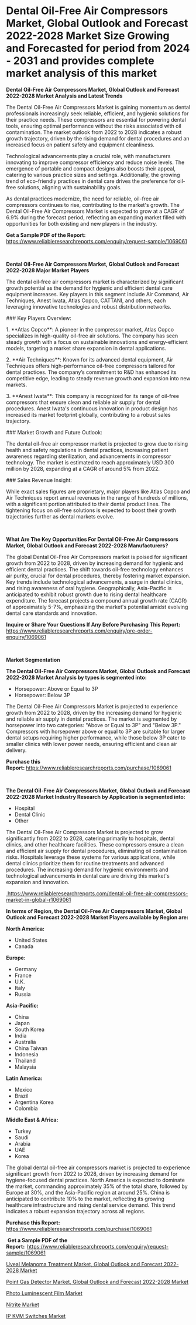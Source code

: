 <p><h1>Dental Oil-Free Air Compressors Market, Global Outlook and Forecast 2022-2028 Market Size Growing and Forecasted for period from 2024 - 2031 and provides complete market analysis of this market</h1></p><p><strong>Dental Oil-Free Air Compressors Market, Global Outlook and Forecast 2022-2028 Market Analysis and Latest Trends</strong></p>
<p><p>The Dental Oil-Free Air Compressors Market is gaining momentum as dental professionals increasingly seek reliable, efficient, and hygienic solutions for their practice needs. These compressors are essential for powering dental tools, ensuring optimal performance without the risks associated with oil contamination. The market outlook from 2022 to 2028 indicates a robust growth trajectory, driven by the rising demand for dental procedures and an increased focus on patient safety and equipment cleanliness.</p><p>Technological advancements play a crucial role, with manufacturers innovating to improve compressor efficiency and reduce noise levels. The emergence of portable and compact designs also boosts their appeal, catering to various practice sizes and settings. Additionally, the growing trend of eco-friendly practices in dental care drives the preference for oil-free solutions, aligning with sustainability goals.</p><p>As dental practices modernize, the need for reliable, oil-free air compressors continues to rise, contributing to the market's growth. The Dental Oil-Free Air Compressors Market is expected to grow at a CAGR of 6.9% during the forecast period, reflecting an expanding market filled with opportunities for both existing and new players in the industry.</p></p>
<p><strong>Get a Sample PDF of the Report:&nbsp;</strong> <a href="https://www.reliableresearchreports.com/enquiry/request-sample/1069061">https://www.reliableresearchreports.com/enquiry/request-sample/1069061</a></p>
<p>&nbsp;</p>
<p><strong>Dental Oil-Free Air Compressors Market, Global Outlook and Forecast 2022-2028 Major Market Players</strong></p>
<p><p>The dental oil-free air compressors market is characterized by significant growth potential as the demand for hygienic and efficient dental care equipment increases. Key players in this segment include Air Command, Air Techniques, Anest Iwata, Atlas Copco, CATTANI, and others, each leveraging innovative technologies and robust distribution networks.</p><p>### Key Players Overview:</p><p>1. **Atlas Copco**: A pioneer in the compressor market, Atlas Copco specializes in high-quality oil-free air solutions. The company has seen steady growth with a focus on sustainable innovations and energy-efficient models, targeting a market share expansion in dental applications.</p><p>2. **Air Techniques**: Known for its advanced dental equipment, Air Techniques offers high-performance oil-free compressors tailored for dental practices. The company’s commitment to R&D has enhanced its competitive edge, leading to steady revenue growth and expansion into new markets.</p><p>3. **Anest Iwata**: This company is recognized for its range of oil-free compressors that ensure clean and reliable air supply for dental procedures. Anest Iwata's continuous innovation in product design has increased its market footprint globally, contributing to a robust sales trajectory.</p><p>### Market Growth and Future Outlook:</p><p>The dental oil-free air compressor market is projected to grow due to rising health and safety regulations in dental practices, increasing patient awareness regarding sterilization, and advancements in compressor technology. The market is estimated to reach approximately USD 300 million by 2028, expanding at a CAGR of around 5% from 2022.</p><p>### Sales Revenue Insight:</p><p>While exact sales figures are proprietary, major players like Atlas Copco and Air Techniques report annual revenues in the range of hundreds of millions, with a significant portion attributed to their dental product lines. The tightening focus on oil-free solutions is expected to boost their growth trajectories further as dental markets evolve.</p></p>
<p>&nbsp;</p>
<p><strong>What Are The Key Opportunities For Dental Oil-Free Air Compressors Market, Global Outlook and Forecast 2022-2028 Manufacturers?</strong></p>
<p><p>The global Dental Oil-Free Air Compressors market is poised for significant growth from 2022 to 2028, driven by increasing demand for hygienic and efficient dental practices. The shift towards oil-free technology enhances air purity, crucial for dental procedures, thereby fostering market expansion. Key trends include technological advancements, a surge in dental clinics, and rising awareness of oral hygiene. Geographically, Asia-Pacific is anticipated to exhibit robust growth due to rising dental healthcare expenditure. The forecast projects a compound annual growth rate (CAGR) of approximately 5-7%, emphasizing the market's potential amidst evolving dental care standards and innovation.</p></p>
<p><strong>Inquire or Share Your Questions If Any Before Purchasing This Report:</strong> <a href="https://www.reliableresearchreports.com/enquiry/pre-order-enquiry/1069061">https://www.reliableresearchreports.com/enquiry/pre-order-enquiry/1069061</a></p>
<p>&nbsp;</p>
<p><strong>Market Segmentation</strong></p>
<p><strong>The Dental Oil-Free Air Compressors Market, Global Outlook and Forecast 2022-2028 Market Analysis by types is segmented into:</strong></p>
<p><ul><li>Horsepower: Above or Equal to 3P</li><li>Horsepower: Below 3P</li></ul></p>
<p><p>The Dental Oil-Free Air Compressors Market is projected to experience growth from 2022 to 2028, driven by the increasing demand for hygienic and reliable air supply in dental practices. The market is segmented by horsepower into two categories: "Above or Equal to 3P" and "Below 3P." Compressors with horsepower above or equal to 3P are suitable for larger dental setups requiring higher performance, while those below 3P cater to smaller clinics with lower power needs, ensuring efficient and clean air delivery.</p></p>
<p><strong>Purchase this Report:&nbsp;</strong><a href="https://www.reliableresearchreports.com/purchase/1069061">https://www.reliableresearchreports.com/purchase/1069061</a></p>
<p>&nbsp;</p>
<p><strong>The Dental Oil-Free Air Compressors Market, Global Outlook and Forecast 2022-2028 Market Industry Research by Application is segmented into:</strong></p>
<p><ul><li>Hospital</li><li>Dental Clinic</li><li>Other</li></ul></p>
<p><p>The Dental Oil-Free Air Compressors Market is projected to grow significantly from 2022 to 2028, catering primarily to hospitals, dental clinics, and other healthcare facilities. These compressors ensure a clean and efficient air supply for dental procedures, eliminating oil contamination risks. Hospitals leverage these systems for various applications, while dental clinics prioritize them for routine treatments and advanced procedures. The increasing demand for hygienic environments and technological advancements in dental care are driving this market's expansion and innovation.</p></p>
<p><a href="https://www.reliableresearchreports.com/dental-oil-free-air-compressors-market-in-global-r1069061">&nbsp;https://www.reliableresearchreports.com/dental-oil-free-air-compressors-market-in-global-r1069061</a></p>
<p><strong>In terms of Region, the Dental Oil-Free Air Compressors Market, Global Outlook and Forecast 2022-2028 Market Players available by Region are:</strong></p>
<p>
    <p> <strong> North America: </strong>
        <ul>
            <li>United States</li>
            <li>Canada</li>
        </ul>
        </p> 
    <p> <strong> Europe: </strong>
        <ul>
            <li>Germany</li>
            <li>France</li>
            <li>U.K.</li>
            <li>Italy</li>
            <li>Russia</li>
        </ul>
        </p> 
    <p> <strong> Asia-Pacific: </strong>
        <ul>
            <li>China</li>
            <li>Japan</li>
            <li>South Korea</li>
            <li>India</li>
            <li>Australia</li>
            <li>China Taiwan</li>
            <li>Indonesia</li>
            <li>Thailand</li>
            <li>Malaysia</li>
        </ul>
        </p> 
    <p> <strong> Latin America: </strong>
        <ul>
            <li>Mexico</li>
            <li>Brazil</li>
            <li>Argentina Korea</li>
            <li>Colombia</li>
        </ul>
        </p> 
    <p> <strong> Middle East & Africa: </strong>
        <ul>
            <li>Turkey</li>
            <li>Saudi</li>
            <li>Arabia</li>
            <li>UAE</li>
            <li>Korea</li>
        </ul>
    </p>
    </p>
<p><p>The global dental oil-free air compressors market is projected to experience significant growth from 2022 to 2028, driven by increasing demand for hygiene-focused dental practices. North America is expected to dominate the market, commanding approximately 35% of the total share, followed by Europe at 30%, and the Asia-Pacific region at around 25%. China is anticipated to contribute 10% to the market, reflecting its growing healthcare infrastructure and rising dental service demand. This trend indicates a robust expansion trajectory across all regions.</p></p>
<p><strong>Purchase this Report: </strong><a href="https://www.reliableresearchreports.com/purchase/1069061">https://www.reliableresearchreports.com/purchase/1069061</a></p>
<p>&nbsp;<strong>Get a Sample PDF of the Report:&nbsp;&nbsp;</strong><a href="https://www.reliableresearchreports.com/enquiry/request-sample/1069061">https://www.reliableresearchreports.com/enquiry/request-sample/1069061</a></p>
<p><strong></strong></p>
<p><p><a href="https://github.com/irfadac/Market-Research-Report-List-5/blob/main/uveal-melanoma-treatment-market-global-outlook-and-forecast-2022-2028-market.md">Uveal Melanoma Treatment Market, Global Outlook and Forecast 2022-2028 Market</a></p><p><a href="https://github.com/BesaLoshi2000/Market-Research-Report-List-1/blob/main/point-gas-detector-market-global-outlook-and-forecast-2022-2028-market.md">Point Gas Detector Market, Global Outlook and Forecast 2022-2028 Market</a></p><p><a href="https://issuu.com/reportprime-2/docs/photo-luminescent-film-market-size-_4f94d623c22c64">Photo Luminescent Film Market</a></p><p><a href="https://issuu.com/reportprime-2/docs/nitrite-market-size-2030.pptx_91a2d7ec46bc25">Nitrite Market</a></p><p><a href="https://www.linkedin.com/pulse/what-innovations-market-trends-shaping-ip-kvm-switches-dan2e?trackingId=haXvgI1HT5ypmoxd1IUQPQ%3D%3D">IP KVM Switches Market</a></p></p>